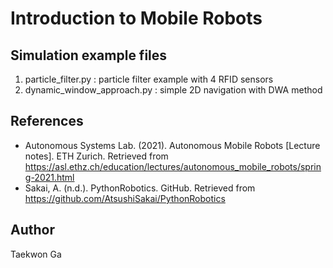 # Introduction to Mobile Robots

## Simulation example files

1. particle_filter.py : particle filter example with 4 RFID sensors
2. dynamic_window_approach.py : simple 2D navigation with DWA method 

## References 
- Autonomous Systems Lab. (2021). Autonomous Mobile Robots [Lecture notes]. ETH Zurich. Retrieved from https://asl.ethz.ch/education/lectures/autonomous_mobile_robots/spring-2021.html
- Sakai, A. (n.d.). PythonRobotics. GitHub. Retrieved from https://github.com/AtsushiSakai/PythonRobotics

## Author
Taekwon Ga